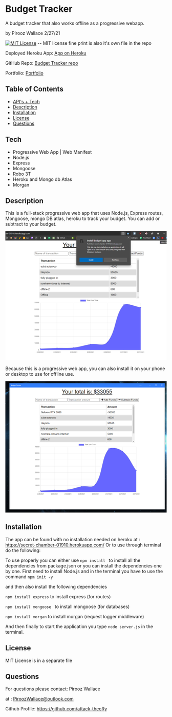 # Budget Tracker
 A budget tracker that also works offline as a progressive webapp.


by Pirooz Wallace
2/27/21

[![MIT License](https://img.shields.io/badge/license-MIT-blue.svg)](#license)  -- MIT license fine print is also it's own file in the repo

Deployed Heroku App: [App on Heroku](https://secret-chamber-01910.herokuapp.com/)

GitHub Repo: [Budget Tracker repo](https://github.com/attack-theoRy/budget-pwa-offline-tracker)

Portfolio: [Portfolio](https://attack-theory.github.io/Portfolio/)


## Table of Contents
* [API's + Tech](#tech)
* [Description](#description)
* [Installation](#installation)
* [License](#license)
* [Questions](#questions)

## Tech
* Progressive Web App | Web Manifest
* Node.js
* Express
* Mongoose
* Robo 3T
* Heroku and Mongo db Atlas
* Morgan


## Description

This is a full-stack progressive web app that uses Node.js, Express routes, Mongoose, mongo DB atlas, heroku to track your budget. You can add or subtract to your budget. 

![Install](public/images/Sample1install.PNG)

Because this is a progressive web app, you can also install it on your phone or desktop to use for offline use.

![OfflineApp](public/images/Sample2Standalone.PNG)



## Installation

The app can be found with no installation needed on heroku at :  https://secret-chamber-01910.herokuapp.com/
Or to use through terminal do the following:

To use properly you can either use `npm install ` to install all the dependencies from package.json or you can install the dependencies one by one. First need to install Node.js and in the terminal you have to use the command 
``` npm init -y ```

and then also install the following dependencies 

``` npm install express ```  to install express  (for routes)

``` npm install mongoose  ``` to install mongoose  (for databases)

``` npm install morgan ``` to install morgan (request logger middleware)

And then finally to start the application you type ``` node server.js ``` in the terminal.

## License

MIT License is in a separate file

## Questions
For questions please contact: Pirooz Wallace

at : PiroozWallace@outlook.com

Github Profile: https://github.com/attack-theoRy
